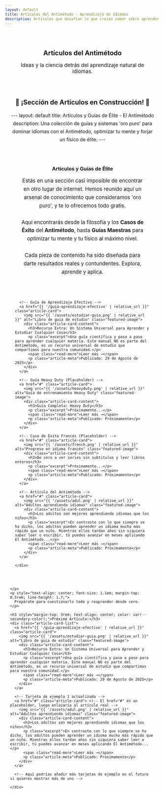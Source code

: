```yaml
---
layout: default
title: Artículos del Antimétodo - Aprendizaje de Idiomas
description: Artículos que desafían lo que creías saber sobre aprender idiomas. El Antimétodo expone lo que realmente funciona, sin métodos tradicionales.
---
```


<style>
.article-card-list {
  display: grid;
  grid-template-columns: repeat(auto-fit, minmax(300px, 1fr));
  /* grid-template-columns: minmax(0, 1fr); */ /* Para que una sola tarjeta pueda centrarse o tener un max-width */
  gap: 1.5rem;
  margin-top: 2rem;
  justify-items: center;
}
.article-card {
  background: var(--card-background);
  border-radius: 8px;
  box-shadow: 0 3px 10px rgba(0,0,0,0.1);
  overflow: hidden; 
  display: flex;
  flex-direction: column;
  text-decoration: none; 
  color: var(--text-color); 
  transition: transform 0.3s ease, box-shadow 0.3s ease;
  max-width: 450px; /* Ancho máximo para una sola tarjeta, para que no sea demasiado ancha */
  width: 100%; /* Asegurar que use el espacio disponible hasta el max-width */
}
.article-card:hover {
  transform: translateY(-5px);
  box-shadow: 0 6px 15px rgba(0,0,0,0.15);
}
.article-card img.featured-image {
  width: 100%;
  height: 200px; /* Aumentada ligeramente la altura para la imagen destacada */
  object-fit: cover; 
}
.article-card-content {
  padding: 1rem 1.2rem;
  flex-grow: 1; 
}
.article-card-content h3 {
  margin-top: 0;
  margin-bottom: 0.5rem;
  color: var(--primary-color);
  font-size: 1.3em;
  line-height: 1.3; /* Mejorar espaciado del título si es largo */
}
.article-card-content p.excerpt {
  font-size: 0.95em;
  line-height: 1.5;
  margin-bottom: 0.8rem;
}
.article-card-content .read-more {
  display: inline-block;
  font-weight: bold;
  color: var(--secondary-color);
  font-size: 0.9em;
}
.article-card-content .read-more:hover {
  text-decoration: underline;
}
.article-card-content .article-meta {
    font-size: 0.8em;
    color: #777;
    margin-top: auto; 
    padding-top: 0.5rem;
}
</style>

<main style="max-width: 800px; margin: 0 auto; padding: 0 1rem;">

  <section style="text-align: center; padding: 2rem 1rem;">
    <h1>Artículos del Antimétodo</h1>
    <p class="subtitle" style="font-size: 1.2em; color: var(--secondary-color);">Ideas y la ciencia detrás del aprendizaje natural de idiomas.</p>
  </section>

  <section style="margin-bottom: 3rem;">
    <h2 style="text-align: center; color: var(--primary-color);">🚧 ¡Sección de Artículos en Construcción! 🚧</h2>
    <p style="text-align: center; font-size: 1.1em; margin-top: 1rem; line-height: 1.7;">
      ---
layout: default
title: Artículos y Guías de Élite - El Antimétodo
description: Una colección de guías y sistemas 'oro puro' para dominar idiomas con el Antimétodo, optimizar tu mente y forjar un físico de élite.
---

<style>
.article-card-list {
  display: grid;
  grid-template-columns: repeat(auto-fit, minmax(300px, 1fr));
  /* grid-template-columns: minmax(0, 1fr); */ /* Para que una sola tarjeta pueda centrarse o tener un max-width */
  gap: 1.5rem;
  margin-top: 2rem;
  justify-items: center;
}
.article-card {
  background: var(--card-background);
  border-radius: 8px;
  box-shadow: 0 3px 10px rgba(0,0,0,0.1);
  overflow: hidden; 
  display: flex;
  flex-direction: column;
  text-decoration: none; 
  color: var(--text-color); 
  transition: transform 0.3s ease, box-shadow 0.3s ease;
  max-width: 450px; /* Ancho máximo para una sola tarjeta, para que no sea demasiado ancha */
  width: 100%; /* Asegurar que use el espacio disponible hasta el max-width */
}
.article-card:hover {
  transform: translateY(-5px);
  box-shadow: 0 6px 15px rgba(0,0,0,0.15);
}
.article-card img.featured-image {
  width: 100%;
  height: 200px; /* Aumentada ligeramente la altura para la imagen destacada */
  object-fit: cover; 
}
.article-card-content {
  padding: 1rem 1.2rem;
  flex-grow: 1; 
}
.article-card-content h3 {
  margin-top: 0;
  margin-bottom: 0.5rem;
  color: var(--primary-color);
  font-size: 1.3em;
  line-height: 1.3; /* Mejorar espaciado del título si es largo */
}
.article-card-content p.excerpt {
  font-size: 0.95em;
  line-height: 1.5;
  margin-bottom: 0.8rem;
}
.article-card-content .read-more {
  display: inline-block;
  font-weight: bold;
  color: var(--secondary-color);
  font-size: 0.9em;
}
.article-card-content .read-more:hover {
  text-decoration: underline;
}
.article-card-content .article-meta {
    font-size: 0.8em;
    color: #777;
    margin-top: auto; 
    padding-top: 0.5rem;
}
</style>

<main style="max-width: 1100px; margin: 0 auto; padding: 0 1rem;">

  <section style="text-align: center; padding: 2rem 1rem;">
    <h1>Artículos y Guías de Élite</h1>
    <p class="subtitle" style="font-size: 1.2em; color: var(--secondary-color); max-width: 800px; margin: 0 auto; line-height: 1.6;">
      Estás en una sección casi imposible de encontrar en otro lugar de internet. Hemos reunido aquí un arsenal de conocimiento que consideramos 'oro puro', y te lo ofrecemos todo gratis.
      <br><br>
      Aquí encontrarás desde la filosofía y los <strong>Casos de Éxito</strong> del <strong>Antimétodo</strong>, hasta <strong>Guías Maestras</strong> para optimizar tu mente y tu físico al máximo nivel.
      <br><br>
      Cada pieza de contenido ha sido diseñada para darte resultados reales y contundentes. Explora, aprende y aplica.
    </p>
  </section>

  <section style="margin-bottom: 3rem;">
    <div class="article-card-list">

      <!-- Guía de Aprendizaje Efectivo -->
      <a href="{{ '/guia-aprendizaje-efectivo' | relative_url }}" class="article-card">
        <img src="{{ '/assets/estudiar-guia.png' | relative_url }}" alt="Libro de guia de estudio" class="featured-image">
        <div class="article-card-content">
          <h3>Recurso Extra: Un Sistema Universal para Aprender y Estudiar Cualquier Cosa</h3>
          <p class="excerpt">Una guía científica y paso a paso para aprender cualquier materia. Este manual NO es parte del Antimétodo, es un recurso universal de estudio que compartimos para nuestra comunidad.</p>
          <span class="read-more">Leer más →</span>
          <p class="article-meta">Publicado: 29 de Agosto de 2025</p>
        </div>
      </a>

      <!-- Guía Heavy Duty (Placeholder) -->
      <a href="#" class="article-card">
        <img src="{{ '/assets/heavyduty.png' | relative_url }}" alt="Guía de entrenamiento Heavy Duty" class="featured-image">
        <div class="article-card-content">
          <h3>Guía Completa: Heavy Duty</h3>
          <p class="excerpt">Próximamente...</p>
          <span class="read-more">Leer más →</span>
          <p class="article-meta">Publicado: Próximamente</p>
        </div>
      </a>

      <!-- Caso de Éxito Francés (Placeholder) -->
      <a href="#" class="article-card">
        <img src="{{ '/assets/french.png' | relative_url }}" alt="Progreso en idioma francés" class="featured-image">
        <div class="article-card-content">
          <h3>De cero a ver series sin subtitulos y leer libros enteros</h3>
          <p class="excerpt">Próximamente...</p>
          <span class="read-more">Leer más →</span>
          <p class="article-meta">Publicado: Próximamente</p>
        </div>
      </a>

      <!-- Artículo del Antimétodo -->
      <a href="#" class="article-card">
        <img src="{{ '/assets/adul.png' | relative_url }}" alt="Adultos aprendiendo idiomas" class="featured-image">
        <div class="article-card-content">
          <h3>Los adultos son mejores aprendiendo idiomas que los niños</h3>
          <p class="excerpt">En contraste con lo que siempre se ha dicho, los adultos pueden aprender un idioma mucho más rápido que un niño. Mientras ellos tardan años sin siquiera saber leer o escribir, tú puedes avanzar en meses aplicando El Antimétodo...</p>
          <span class="read-more">Leer más →</span>
          <p class="article-meta">Publicado: Próximamente</p>
        </div>
      </a>

    </div>
  </section>

</main>

    </p>
    <p style="text-align: center; font-size: 1.1em; margin-top: 0.5rem; line-height: 1.7;">
      Prepárate para cuestionarlo todo y reaprender desde cero.
    </p>

    <h3 style="margin-top: 3rem; text-align: center; color: var(--secondary-color);">Próximo Artículo:</h3>
    <div class="article-card-list">
      <a href="{{ '/guia-aprendizaje-efectivo' | relative_url }}" class="article-card">
        <img src="{{ '/assets/estudiar-guia.png' | relative_url }}" alt="Libro de guia de estudio" class="featured-image">
        <div class="article-card-content">
          <h3>Recurso Extra: Un Sistema Universal para Aprender y Estudiar Cualquier Cosa</h3>
          <p class="excerpt">Una guía científica y paso a paso para aprender cualquier materia. Este manual NO es parte del Antimétodo, es un recurso universal de estudio que compartimos para nuestra comunidad.</p>
          <span class="read-more">Leer más →</span>
          <p class="article-meta">Publicado: 29 de Agosto de 2025</p>
        </div>
      </a>

      <!-- Tarjeta de ejemplo 1 actualizada -->
      <a href="#" class="article-card"> <!-- El href="#" es un placeholder, luego enlazaría al artículo real -->
        <img src="{{ '/assets/adul.png' | relative_url }}" alt="Adultos aprendiendo idiomas" class="featured-image">
        <div class="article-card-content">
          <h3>Los adultos son mejores aprendiendo idiomas que los niños</h3>
          <p class="excerpt">En contraste con lo que siempre se ha dicho, los adultos pueden aprender un idioma mucho más rápido que un niño. Mientras ellos tardan años sin siquiera saber leer o escribir, tú puedes avanzar en meses aplicando El Antimétodo...</p>
          <span class="read-more">Leer más →</span>
          <p class="article-meta">Publicado: Próximamente</p>
        </div>
      </a>

      <!-- Aquí podrías añadir más tarjetas de ejemplo en el futuro si quieres mostrar más de uno -->

    </div>
  </section>

</main>

